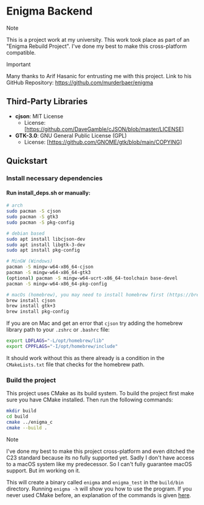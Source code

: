 # Enigma Backend
> [!NOTE]
> This is a project work at my university. This work took place as part of an "Enigma Rebuild Project". 
> I've done my best to make this cross-platform compatible. 

> [!IMPORTANT]  
> Many thanks to Arif Hasanic for entrusting me with this project. Link to his GitHub Repository: https://github.com/murderbaer/enigma

## Third-Party Libraries

- **cjson**: MIT License
  - License: [https://github.com/DaveGamble/cJSON/blob/master/LICENSE]
- **GTK-3.0**: GNU General Public License (GPL)
  - License: [https://github.com/GNOME/gtk/blob/main/COPYING]

## Quickstart

### Install necessary dependencies

#### Run install_deps.sh or manually:

```bash
# arch
sudo pacman -S cjson
sudo pacman -S gtk3
sudo pacman -S pkg-config

# debian based
sudo apt install libcjson-dev
sudo apt install libgtk-3-dev
sudo apt install pkg-config

# MinGW (Windows)
pacman -S mingw-w64-x86_64-cjson
pacman -S mingw-w64-x86_64-gtk3
(optional) pacman -S mingw-w64-ucrt-x86_64-toolchain base-devel
pacman -S mingw-w64-x86_64-pkg-config

# macOs (homebrew), you may need to install homebrew first (https://brew.sh/)
brew install cjson
brew install gtk+3
brew install pkg-config
```
If you are on Mac and get an error that `cjson` try adding the homebrew library path to your `.zshrc` or `.bashrc` file:
```bash
export LDFLAGS="-L/opt/homebrew/lib"
export CPPFLAGS="-I/opt/homebrew/include"
```
It should work without this as there already is a condition in the `CMakeLists.txt` file that checks for the homebrew path.

### Build the project

This project uses CMake as its build system. To build the project first make sure you have CMake installed. Then run the following commands:

```bash
mkdir build
cd build
cmake ../enigma_c
cmake --build .
```
> [!NOTE]
> I've done my best to make this project cross-platform and even ditched the C23 standard because its no fully supported yet.
> Sadly I don't have access to a macOS system like my predecessor. So I can't fully guarantee macOS support. But im working on it.  

This will create a binary called `enigma` and `enigma_test` in the `build/bin` directory. Running `enigma -h` will show you how to use the program. If you never used CMake before, an explanation of the commands is given [here](docs/CMakeLists.md).
